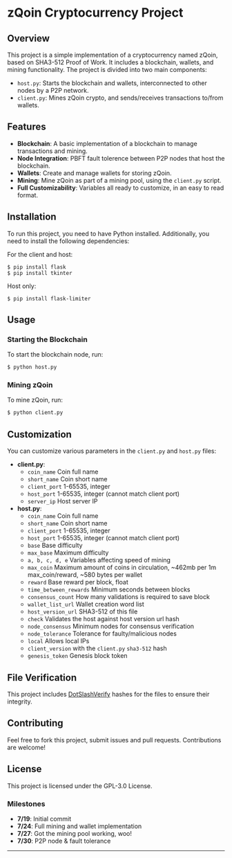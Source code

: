 
# zQoin Cryptocurrency Project

## Overview
This project is a simple implementation of a cryptocurrency named zQoin, based on SHA3-512 Proof of Work.
It includes a blockchain, wallets, and mining functionality. The project is divided into two main components:
- `host.py`: Starts the blockchain and wallets, interconnected to other nodes by a P2P network.
- `client.py`: Mines zQoin crypto, and sends/receives transactions to/from wallets.

## Features
- **Blockchain**: A basic implementation of a blockchain to manage transactions and mining.
- **Node Integration**: PBFT fault tolerence between P2P nodes that host the blockchain.
- **Wallets**: Create and manage wallets for storing zQoin.
- **Mining**: Mine zQoin as part of a mining pool, using the `client.py` script.
- **Full Customizability**: Variables all ready to customize, in an easy to read format.

## Installation
To run this project, you need to have Python installed. Additionally, you need to install the following dependencies:

For the client and host:
```
$ pip install flask
$ pip install tkinter
```
Host only:
```
$ pip install flask-limiter
```

## Usage
### Starting the Blockchain
To start the blockchain node, run:
```bash
$ python host.py
```

### Mining zQoin
To mine zQoin, run:
```bash
$ python client.py
```

## Customization
You can customize various parameters in the `client.py` and `host.py` files:
- **client.py**:
  - `coin_name` Coin full name
  - `short_name` Coin short name
  - `client_port` 1-65535, integer 
  - `host_port` 1-65535, integer (cannot match client port)
  - `server_ip` Host server IP
- **host.py**:
  - `coin_name` Coin full name
  - `short_name` Coin short name
  - `client_port` 1-65535, integer
  - `host_port` 1-65535, integer (cannot match client port)
  - `base` Base difficulty
  - `max_base` Maximum difficulty
  - `a, b, c, d, e` Variables affecting speed of mining
  - `max_coin` Maximum amount of coins in circulation, ~462mb per 1m max_coin/reward, ~580 bytes per wallet
  - `reward` Base reward per block, float
  - `time_between_rewards` Minimum seconds between blocks
  - `consensus_count` How many validations is required to save block
  - `wallet_list_url` Wallet creation word list
  - `host_version_url` SHA3-512 of this file
  - `check` Validates the host against host version url hash
  - `node_consensus` Minimum nodes for consensus verification
  - `node_tolerance` Tolerance for faulty/malicious nodes
  - `local` Allows local IPs
  - `client_version` with the `client.py` `sha3-512` hash
  - `genesis_token` Genesis block token

## File Verification
This project includes [DotSlashVerify](https://github.com/dotslashCosmic/DotSlashVerify) hashes for the files to ensure their integrity.

## Contributing
Feel free to fork this project, submit issues and pull requests. Contributions are welcome!

## License
This project is licensed under the GPL-3.0 License.

### Milestones
- **7/19**: Initial commit
- **7/24**: Full mining and wallet implementation
- **7/27**: Got the mining pool working, woo!
- **7/30**: P2P node & fault tolerance

---
